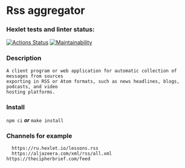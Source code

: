 # Rss aggregator
### Hexlet tests and linter status:
[![Actions Status](https://github.com/l4ught3r/frontend-project-11/actions/workflows/hexlet-check.yml/badge.svg)](https://github.com/l4ught3r/frontend-project-11/actions)
[![Maintainability](https://api.codeclimate.com/v1/badges/b5da8b98e43eeb665e0c/maintainability)](https://codeclimate.com/github/l4ught3r/frontend-project-11/maintainability)
### Description
    A client program or web application for automatic collection of messages from sources
    exporting in RSS or Atom formats, such as news headlines, blogs, podcasts, and video 
    hosting platforms.
### Install
`npm ci` ***or*** `make install`
### Channels for example 
	  https://ru.hexlet.io/lessons.rss 
 	  https://aljazeera.com/xml/rss/all.xml
    https://thecipherbrief.com/feed